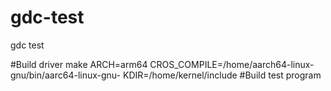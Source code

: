 # gdc-test
gdc test

#Build driver
make ARCH=arm64 CROS_COMPILE=/home/aarch64-linux-gnu/bin/aarc64-linux-gnu- KDIR=/home/kernel/include
#Build test program


